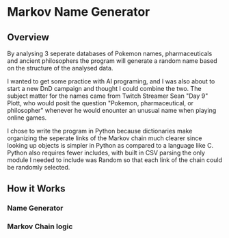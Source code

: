 # Markov Name Generator
## Overview
By analysing 3 seperate databases of Pokemon names, pharmaceuticals and ancient philosophers the program will generate a random name based on the structure of the analysed data.

I wanted to get some practice with AI programing, and I was also about to start a new DnD campaign and thought I could combine the two. The subject matter for the names came from Twitch Streamer Sean "Day 9" Plott, who would posit the question "Pokemon, pharmaceutical, or philosopher" whenever he would enounter an unusual name when playing online games. 

I chose to write the program in Python because dictionaries make organizing the seperate links of the Markov chain much clearer since looking up objects is simpler in Python as compared to a language like C. Python also requires fewer includes, with built in CSV parsing the only module I needed to include was Random so that each link of the chain could be randomly selected. 

## How it Works
### Name Generator
### Markov Chain logic 
